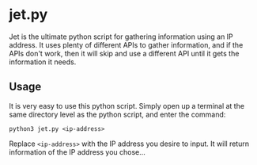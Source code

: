 # jet.py
Jet is the ultimate python script for gathering information using an IP address. It uses plenty of different APIs to gather information, and if the APIs don't work, then it will skip and use a different API until it gets the information it needs.
## Usage
It is very easy to use this python script. Simply open up a terminal at the same directory level as the python script, and enter the command:
```
python3 jet.py <ip-address>
```
Replace `<ip-address>` with the IP address you desire to input. It will return information of the IP address you chose...
